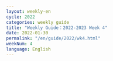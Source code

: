```yaml
---
layout: weekly-en
cycle: 2022
categories: weekly guide
title: "Weekly Guide：2022-2023 Week 4"
date: 2022-01-30
permalink: "/en/guide/2022/wk4.html"
weekNum: 4
language: English
---
```

